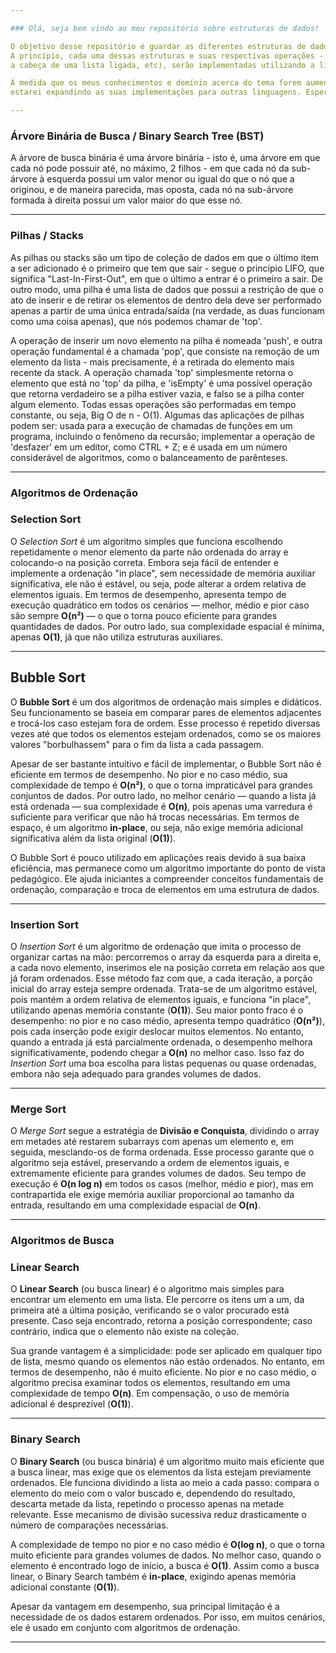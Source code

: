```yaml
---

### Olá, seja bem vindo ao meu repositório sobre estruturas de dados!

O objetivo desse repositório é guardar as diferentes estruturas de dados clássicas, como arrays, arrays dinâmicos, listas ligadas, pilhas, filas, árvores e grafos.
A princípio, cada uma dessas estruturas e suas respectivas operações - como busca, inserção, deleção, travessia, etc -, bem como suas características (como a altura de uma árvore,
a cabeça de uma lista ligada, etc), serão implementadas utilizando a linguagem de programação C (e, às vezes, Golang). 

À medida que os meus conhecimentos e domínio acerca do tema forem aumentando, estarei implementando diferentes abordagens e usos de cada uma dessas estruturas, e também 
estarei expandindo as suas implementações para outras linguagens. Espero que goste dos resultados - e, principalmente, do caminho até eles! 

---
```


### Árvore Binária de Busca / Binary Search Tree (BST)

A árvore de busca binária é uma árvore binária - isto é, uma árvore em que cada nó pode possuir até, no máximo, 2 filhos - em que cada nó da sub-árvore à esquerda possui um valor menor ou igual do que o nó que a originou, e de maneira parecida, mas oposta, cada nó na sub-árvore formada à direita possui um valor maior do que esse nó. 

---

### Pilhas / Stacks

As pilhas ou stacks são um tipo de coleção de dados em que o último item a ser adicionado é o primeiro que tem que sair - segue o princípio LIFO, que significa "Last-In-First-Out", em que o último a entrar é o primeiro a sair. De outro modo, uma pilha é uma lista de dados que possui a restrição de que o ato de inserir e de retirar os elementos de dentro dela deve ser performado apenas a partir de uma única entrada/saída (na verdade, as duas funcionam como uma coisa apenas), que nós podemos chamar de 'top'. 

A operação de inserir um novo elemento na pilha é nomeada 'push', e outra operação fundamental é a chamada 'pop', que consiste na remoção de um elemento da lista - mais precisamente, é a retirada do elemento mais recente da stack. A operação chamada 'top' simplesmente retorna o elemento que está no 'top' da pilha, e 'isEmpty' é uma possível operação que retorna verdadeiro se a pilha estiver vazia, e falso se a pilha conter algum elemento. Todas essas operações são performadas em tempo constante, ou seja, Big O de n - O(1). Algumas das aplicações de pilhas podem ser: usada para a execução de chamadas de funções em um programa, incluindo o fenômeno da recursão; implementar a operação de 'desfazer' em um editor, como CTRL + Z; e é usada em um número considerável de algoritmos, como o balanceamento de parênteses.

---

### Algoritmos de Ordenação

### Selection Sort

O *Selection Sort* é um algoritmo simples que funciona escolhendo repetidamente o menor elemento da parte não ordenada do array e colocando-o na posição correta. Embora seja fácil de entender e implemente a ordenação "in place", sem necessidade de memória auxiliar significativa, ele não é estável, ou seja, pode alterar a ordem relativa de elementos iguais. Em termos de desempenho, apresenta tempo de execução quadrático em todos os cenários — melhor, médio e pior caso são sempre **O(n²)** — o que o torna pouco eficiente para grandes quantidades de dados. Por outro lado, sua complexidade espacial é mínima, apenas **O(1)**, já que não utiliza estruturas auxiliares.

---

## Bubble Sort  

O **Bubble Sort** é um dos algoritmos de ordenação mais simples e didáticos. Seu funcionamento se baseia em comparar pares de elementos adjacentes e trocá-los caso estejam fora de ordem. Esse processo é repetido diversas vezes até que todos os elementos estejam ordenados, como se os maiores valores "borbulhassem" para o fim da lista a cada passagem.  

Apesar de ser bastante intuitivo e fácil de implementar, o Bubble Sort não é eficiente em termos de desempenho. No pior e no caso médio, sua complexidade de tempo é **O(n²)**, o que o torna impraticável para grandes conjuntos de dados. Por outro lado, no melhor cenário — quando a lista já está ordenada — sua complexidade é **O(n)**, pois apenas uma varredura é suficiente para verificar que não há trocas necessárias. Em termos de espaço, é um algoritmo **in-place**, ou seja, não exige memória adicional significativa além da lista original (**O(1)**).  

O Bubble Sort é pouco utilizado em aplicações reais devido à sua baixa eficiência, mas permanece como um algoritmo importante do ponto de vista pedagógico. Ele ajuda iniciantes a compreender conceitos fundamentais de ordenação, comparação e troca de elementos em uma estrutura de dados.  

---

### Insertion Sort

O *Insertion Sort* é um algoritmo de ordenação que imita o processo de organizar cartas na mão: percorremos o array da esquerda para a direita e, a cada novo elemento, inserimos ele na posição correta em relação aos que já foram ordenados. Esse método faz com que, a cada iteração, a porção inicial do array esteja sempre ordenada. Trata-se de um algoritmo estável, pois mantém a ordem relativa de elementos iguais, e funciona "in place", utilizando apenas memória constante (**O(1)**). Seu maior ponto fraco é o desempenho: no pior e no caso médio, apresenta tempo quadrático (**O(n²)**), pois cada inserção pode exigir deslocar muitos elementos. No entanto, quando a entrada já está parcialmente ordenada, o desempenho melhora significativamente, podendo chegar a **O(n)** no melhor caso. Isso faz do *Insertion Sort* uma boa escolha para listas pequenas ou quase ordenadas, embora não seja adequado para grandes volumes de dados.

---

### Merge Sort

O *Merge Sort* segue a estratégia de **Divisão e Conquista**, dividindo o array em metades até restarem subarrays com apenas um elemento e, em seguida, mesclando-os de forma ordenada. Esse processo garante que o algoritmo seja estável, preservando a ordem de elementos iguais, e extremamente eficiente para grandes volumes de dados. Seu tempo de execução é **O(n log n)** em todos os casos (melhor, médio e pior), mas em contrapartida ele exige memória auxiliar proporcional ao tamanho da entrada, resultando em uma complexidade espacial de **O(n)**.

---

### Algoritmos de Busca

### Linear Search  

O **Linear Search** (ou busca linear) é o algoritmo mais simples para encontrar um elemento em uma lista. Ele percorre os itens um a um, da primeira até a última posição, verificando se o valor procurado está presente. Caso seja encontrado, retorna a posição correspondente; caso contrário, indica que o elemento não existe na coleção.  

Sua grande vantagem é a simplicidade: pode ser aplicado em qualquer tipo de lista, mesmo quando os elementos não estão ordenados. No entanto, em termos de desempenho, não é muito eficiente. No pior e no caso médio, o algoritmo precisa examinar todos os elementos, resultando em uma complexidade de tempo **O(n)**. Em compensação, o uso de memória adicional é desprezível (**O(1)**).  

---

### Binary Search  

O **Binary Search** (ou busca binária) é um algoritmo muito mais eficiente que a busca linear, mas exige que os elementos da lista estejam previamente ordenados. Ele funciona dividindo a lista ao meio a cada passo: compara o elemento do meio com o valor buscado e, dependendo do resultado, descarta metade da lista, repetindo o processo apenas na metade relevante. Esse mecanismo de divisão sucessiva reduz drasticamente o número de comparações necessárias.  

A complexidade de tempo no pior e no caso médio é **O(log n)**, o que o torna muito eficiente para grandes volumes de dados. No melhor caso, quando o elemento é encontrado logo de início, a busca é **O(1)**. Assim como a busca linear, o Binary Search também é **in-place**, exigindo apenas memória adicional constante (**O(1)**).  

Apesar da vantagem em desempenho, sua principal limitação é a necessidade de os dados estarem ordenados. Por isso, em muitos cenários, ele é usado em conjunto com algoritmos de ordenação.  

---